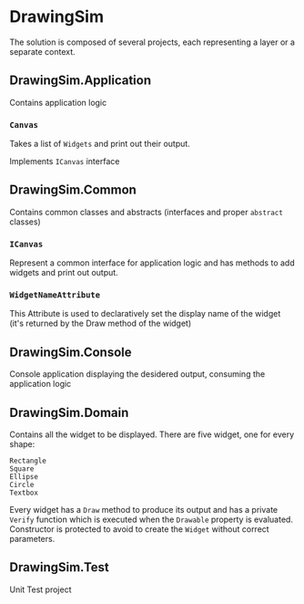 # DrawingSim
The solution is composed of several projects, each representing a layer or a separate context.
## DrawingSim.Application
Contains application logic
### `Canvas`
Takes a list of `Widgets` and print out their output. 

Implements `ICanvas` interface
## DrawingSim.Common
Contains common classes and abstracts (interfaces and proper `abstract` classes)
### `ICanvas`
Represent a common interface for application logic and has methods to add widgets and print out output.
### `WidgetNameAttribute`
This Attribute is used to declaratively set the display name of the widget (it's returned by the Draw method of the widget)

## DrawingSim.Console
Console application displaying the desidered output, consuming the application logic
## DrawingSim.Domain
Contains all the widget to be displayed.
There are five widget, one for every shape:
```
Rectangle
Square
Ellipse
Circle
Textbox
```
Every widget has a `Draw` method to produce its output and has a private `Verify` function which is executed when the `Drawable` property is evaluated.
Constructor is protected to avoid to create the `Widget` without correct parameters.
## DrawingSim.Test
Unit Test project